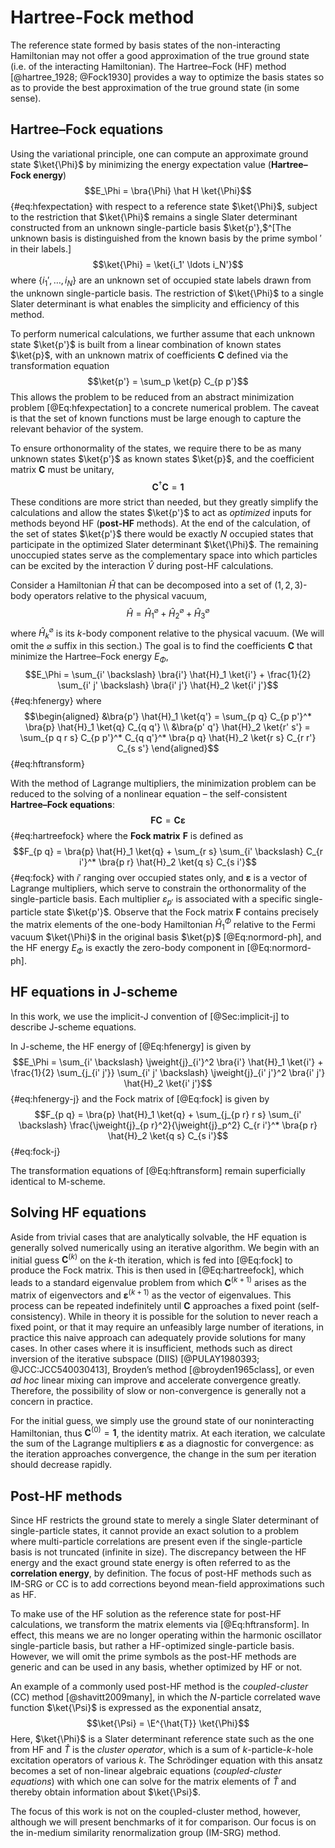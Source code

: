 # Hartree-Fock method

The reference state formed by basis states of the non-interacting Hamiltonian  may not offer a good approximation of the true ground state (i.e. of the interacting Hamiltonian).  The Hartree–Fock (HF) method [@hartree_1928; @Fock1930] provides a way to optimize the basis states so as to provide the best approximation of the true ground state (in some sense).

## Hartree–Fock equations

Using the variational principle, one can compute an approximate ground state $\ket{\Phi}$ by minimizing the energy expectation value (**Hartree–Fock energy**)
$$E_\Phi = \bra{\Phi} \hat H \ket{\Phi}$$ {#eq:hfexpectation}
with respect to a reference state $\ket{\Phi}$, subject to the restriction that $\ket{\Phi}$ remains a single Slater determinant constructed from an unknown single-particle basis $\ket{p'},$^[The unknown basis is distinguished from the known basis by the prime symbol ${}'$ in their labels.]
$$\ket{\Phi} = \ket{i_1' \ldots i_N'}$$
where $\{i_1', \ldots, i_N\}$ are an unknown set of occupied state labels drawn from the unknown single-particle basis.  The restriction of $\ket{\Phi}$ to a single Slater determinant is what enables the simplicity and efficiency of this method.

To perform numerical calculations, we further assume that each unknown state $\ket{p'}$ is built from a linear combination of known states $\ket{p}$, with an unknown matrix of coefficients $\bm{C}$ defined via the transformation equation
$$\ket{p'} = \sum_p \ket{p} C_{p p'}$$
This allows the problem to be reduced from an abstract minimization problem [@Eq:hfexpectation] to a concrete numerical problem.  The caveat is that the set of known functions must be large enough to capture the relevant behavior of the system.

To ensure orthonormality of the states, we require there to be as many unknown states $\ket{p'}$ as known states $\ket{p}$, and the coefficient matrix $\bm{C}$ must be unitary,
$$\bm{C}^\dagger \bm{C} = \bm{1}$$
These conditions are more strict than needed, but they greatly simplify the calculations and allow the states $\ket{p'}$ to act as *optimized* inputs for methods beyond HF (**post-HF** methods).  At the end of the calculation, of the set of states $\ket{p'}$ there would be exactly $N$ occupied states that participate in the optimized Slater determinant $\ket{\Phi}$.  The remaining unoccupied states serve as the complementary space into which particles can be excited by the interaction $\hat{V}$ during post-HF calculations.

Consider a Hamiltonian $\hat{H}$ that can be decomposed into a set of $(1, 2, 3)$-body operators relative to the physical vacuum,
$$\hat{H} = \hat{H}^\varnothing_1 + \hat{H}^\varnothing_2 + \hat{H}^\varnothing_3$$
where $\hat{H}^\varnothing_k$ is its $k$-body component relative to the physical vacuum.  (We will omit the $\varnothing$ suffix in this section.)  The goal is to find the coefficients $\bm{C}$ that minimize the Hartree–Fock energy $E_\Phi$,
$$E_\Phi = \sum_{i' \backslash} \bra{i'} \hat{H}_1 \ket{i'} + \frac{1}{2} \sum_{i' j' \backslash} \bra{i' j'} \hat{H}_2 \ket{i' j'}$$ {#eq:hfenergy}
where
$$\begin{aligned}
  &\bra{p'} \hat{H}_1 \ket{q'} = \sum_{p q} C_{p p'}^* \bra{p} \hat{H}_1 \ket{q} C_{q q'} \\
  &\bra{p' q'} \hat{H}_2 \ket{r' s'} = \sum_{p q r s} C_{p p'}^* C_{q q'}^* \bra{p q} \hat{H}_2 \ket{r s} C_{r r'} C_{s s'}
\end{aligned}$$ {#eq:hftransform}

With the method of Lagrange multipliers, the minimization problem can be reduced to the solving of a nonlinear equation – the self-consistent **Hartree–Fock equations**:
$$\bm{F} \bm{C} = \bm{C} \bm{\varepsilon}$$ {#eq:hartreefock}
where the **Fock matrix** $\bm F$ is defined as
$$F_{p q} = \bra{p} \hat{H}_1 \ket{q} + \sum_{r s} \sum_{i' \backslash} C_{r i'}^* \bra{p r} \hat{H}_2 \ket{q s} C_{s i'}$$ {#eq:fock}
with $i'$ ranging over occupied states only, and $\bm{\varepsilon}$ is a vector of Lagrange multipliers, which serve to constrain the orthonormality of the single-particle basis.  Each multiplier $\varepsilon_{p'}$ is associated with a specific single-particle state $\ket{p'}$.  Observe that the Fock matrix $\bm{F}$ contains precisely the matrix elements of the one-body Hamiltonian $\hat{H}^\Phi_1$ relative to the Fermi vacuum $\ket{\Phi}$ in the original basis $\ket{p}$ [@Eq:normord-ph], and the HF energy $E_\Phi$ is exactly the zero-body component in [@Eq:normord-ph].

## HF equations in J-scheme

In this work, we use the implicit-J convention of [@Sec:implicit-j] to describe J-scheme equations.

In J-scheme, the HF energy of [@Eq:hfenergy] is given by
$$E_\Phi = \sum_{i' \backslash} \jweight{j}_{i'}^2 \bra{i'} \hat{H}_1 \ket{i'} + \frac{1}{2} \sum_{j_{i' j'}} \sum_{i' j' \backslash} \jweight{j}_{i' j'}^2 \bra{i' j'} \hat{H}_2 \ket{i' j'}$$ {#eq:hfenergy-j}
and the Fock matrix of [@Eq:fock] is given by
$$F_{p q} = \bra{p} \hat{H}_1 \ket{q} + \sum_{j_{p r} r s} \sum_{i' \backslash} \frac{\jweight{j}_{p r}^2}{\jweight{j}_p^2} C_{r i'}^* \bra{p r} \hat{H}_2 \ket{q s} C_{s i'}$$ {#eq:fock-j}

The transformation equations of [@Eq:hftransform] remain superficially identical to M-scheme.

## Solving HF equations

Aside from trivial cases that are analytically solvable, the HF equation is generally solved numerically using an iterative algorithm.  We begin with an initial guess $\bm{C}^{(k)}$ on the $k$-th iteration, which is fed into [@Eq:fock] to produce the Fock matrix.  This is then used in [@Eq:hartreefock], which leads to a standard eigenvalue problem from which $\bm{C}^{(k + 1)}$ arises as the matrix of eigenvectors and $\bm{\varepsilon}^{(k + 1)}$ as the vector of eigenvalues.  This process can be repeated indefinitely until $\bm{C}$ approaches a fixed point (self-consistency).  While in theory it is possible for the solution to never reach a fixed point, or that it may require an unfeasibly large number of iterations, in practice this naive approach can adequately provide solutions for many cases.  In other cases where it is insufficient, methods such as direct inversion of the iterative subspace (DIIS) [@PULAY1980393; @JCC:JCC540030413], Broyden’s method [@broyden1965class], or even *ad hoc* linear mixing can improve and accelerate convergence greatly.  Therefore, the possibility of slow or non-convergence is generally not a concern in practice.

For the initial guess, we simply use the ground state of our noninteracting Hamiltonian, thus $\bm{C}^{(0)} = \bm{1}$, the identity matrix.  At each iteration, we calculate the sum of the Lagrange multipliers $\bm{\varepsilon}$ as a diagnostic for convergence: as the iteration approaches convergence, the change in the sum per iteration should decrease rapidly.

## Post-HF methods

Since HF restricts the ground state to merely a single Slater determinant of single-particle states, it cannot provide an exact solution to a problem where multi-particle correlations are present even if the single-particle basis is not truncated (infinite in size).  The discrepancy between the HF energy and the exact ground state energy is often referred to as the **correlation energy**, by definition.  The focus of post-HF methods such as IM-SRG or CC is to add corrections beyond mean-field approximations such as HF.

To make use of the HF solution as the reference state for post-HF calculations, we transform the matrix elements via [@Eq:hftransform].  In effect, this means we are no longer operating within the harmonic oscillator single-particle basis, but rather a HF-optimized single-particle basis.  However, we will omit the prime symbols as the post-HF methods are generic and can be used in any basis, whether optimized by HF or not.

An example of a commonly used post-HF method is the *coupled-cluster* (CC) method [@shavitt2009many], in which the $N$-particle correlated wave function $\ket{\Psi}$ is expressed as the exponential ansatz,
$$\ket{\Psi} = \E^{\hat{T}} \ket{\Phi}$$
Here, $\ket{\Phi}$ is a Slater determinant reference state such as the one from HF and $\hat{T}$ is the *cluster operator*, which is a sum of $k$-particle-$k$-hole excitation operators of various $k$.  The Schrödinger equation with this ansatz becomes a set of non-linear algebraic equations (*coupled-cluster equations*) with which one can solve for the matrix elements of $\hat{T}$ and thereby obtain information about $\ket{\Psi}$.

The focus of this work is not on the coupled-cluster method, however, although we will present benchmarks of it for comparison.  Our focus is on the in-medium similarity renormalization group (IM-SRG) method.
